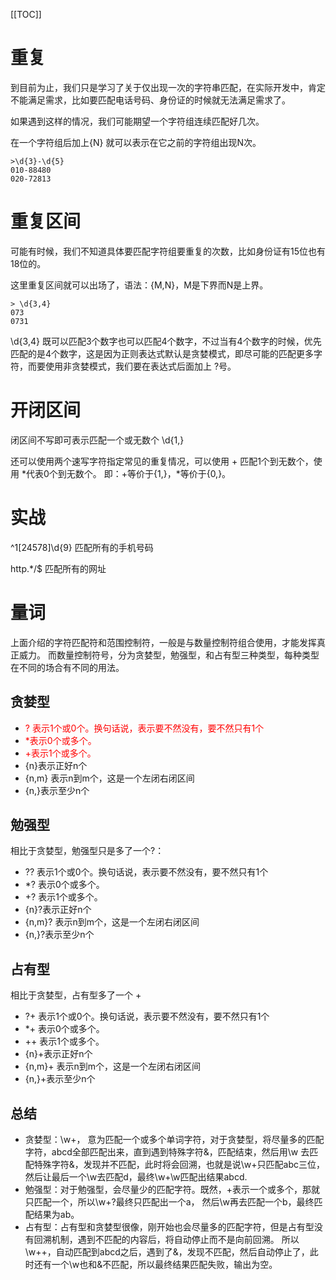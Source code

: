 [[TOC]]

# 重复
到目前为止，我们只是学习了关于仅出现一次的字符串匹配，在实际开发中，肯定不能满足需求，比如要匹配电话号码、身份证的时候就无法满足需求了。

如果遇到这样的情况，我们可能期望一个字符组连续匹配好几次。

在一个字符组后加上{N} 就可以表示在它之前的字符组出现N次。

```
>\d{3}-\d{5}
010-88480
020-72813
```

# 重复区间
可能有时候，我们不知道具体要匹配字符组要重复的次数，比如身份证有15位也有18位的。

这里重复区间就可以出场了，语法：{M,N}，M是下界而N是上界。
```
> \d{3,4}
073
0731
```
\d{3,4} 既可以匹配3个数字也可以匹配4个数字，不过当有4个数字的时候，优先匹配的是4个数字，这是因为正则表达式默认是贪婪模式，即尽可能的匹配更多字符，而要使用非贪婪模式，我们要在表达式后面加上 ?号。

# 开闭区间
闭区间不写即可表示匹配一个或无数个
\d{1,}

还可以使用两个速写字符指定常见的重复情况，可以使用 + 匹配1个到无数个，使用 *代表0个到无数个。
即：+等价于{1,}，*等价于{0,}。




# 实战
^1[24578]\d{9}
匹配所有的手机号码

http.*/$
匹配所有的网址




# 量词
上面介绍的字符匹配符和范围控制符，一般是与数量控制符组合使用，才能发挥真正威力。 而数量控制符号，分为贪婪型，勉强型，和占有型三种类型，每种类型在不同的场合有不同的用法。

## 贪婪型
+ <font color="red">? 表示1个或0个。换句话说，表示要不然没有，要不然只有1个</font>
+ <font color="red">*表示0个或多个。</font>
+ <font color="red">+表示1个或多个。</font>
+ {n}表示正好n个
+ {n,m} 表示n到m个，这是一个左闭右闭区间
+ {n,}表示至少n个

## 勉强型
相比于贪婪型，勉强型只是多了一个?：

+ ?? 表示1个或0个。换句话说，表示要不然没有，要不然只有1个
+ *? 表示0个或多个。
+ +? 表示1个或多个。
+ {n}?表示正好n个
+ {n,m}? 表示n到m个，这是一个左闭右闭区间
+ {n,}?表示至少n个

## 占有型
相比于贪婪型，占有型多了一个 +

+ ?+ 表示1个或0个。换句话说，表示要不然没有，要不然只有1个
+ *+ 表示0个或多个。
+ ++ 表示1个或多个。
+ {n}+表示正好n个
+ {n,m}+ 表示n到m个，这是一个左闭右闭区间
+ {n,}+表示至少n个

## 总结
+ 贪婪型：\w+， 意为匹配一个或多个单词字符，对于贪婪型，将尽量多的匹配字符，abcd全部匹配出来，直到遇到特殊字符&，匹配结束，然后用\w 去匹配特殊字符&，发现并不匹配，此时将会回溯，也就是说\w+只匹配abc三位，然后让最后一个\w去匹配d，最终\\w+\\w匹配出结果abcd.
+ 勉强型：对于勉强型，会尽量少的匹配字符。既然，+表示一个或多个，那就只匹配一个，所以\w+?最终只匹配出一个a， 然后\w再去匹配一个b，最终匹配结果为ab。
+ 占有型：占有型和贪婪型很像，刚开始也会尽量多的匹配字符，但是占有型没有回溯机制，遇到不匹配的内容后，将自动停止而不是向前回溯。 所以 \\w++，自动匹配到abcd之后，遇到了&，发现不匹配，然后自动停止了，此时还有一个\w也和&不匹配，所以最终结果匹配失败，输出为空。
